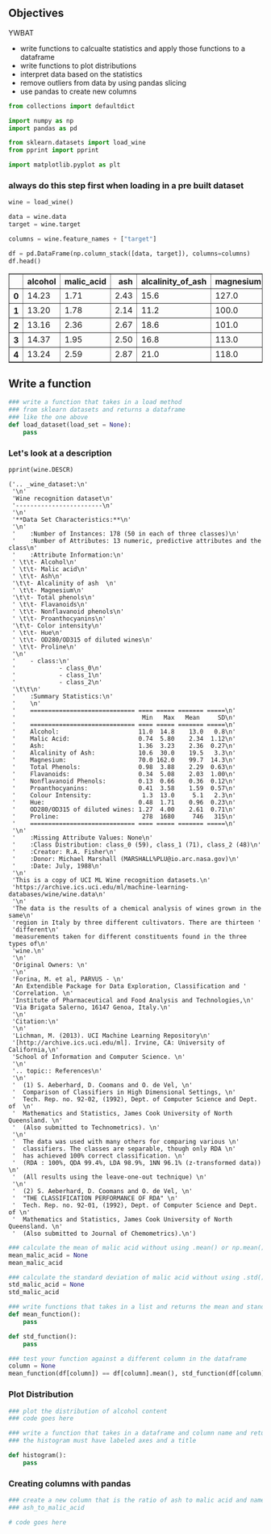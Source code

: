 
## Objectives
YWBAT 
* write functions to calcualte statistics and apply those functions to a dataframe
* write functions to plot distributions
* interpret data based on the statistics
* remove outliers from data by using pandas slicing
* use pandas to create new columns


```python
from collections import defaultdict

import numpy as np
import pandas as pd

from sklearn.datasets import load_wine
from pprint import pprint

import matplotlib.pyplot as plt
```

### always do this step first when loading in a pre built dataset


```python
wine = load_wine()
```


```python
data = wine.data
target = wine.target

columns = wine.feature_names + ["target"]
```


```python
df = pd.DataFrame(np.column_stack([data, target]), columns=columns)
df.head()
```




<div>
<style scoped>
    .dataframe tbody tr th:only-of-type {
        vertical-align: middle;
    }

    .dataframe tbody tr th {
        vertical-align: top;
    }

    .dataframe thead th {
        text-align: right;
    }
</style>
<table border="1" class="dataframe">
  <thead>
    <tr style="text-align: right;">
      <th></th>
      <th>alcohol</th>
      <th>malic_acid</th>
      <th>ash</th>
      <th>alcalinity_of_ash</th>
      <th>magnesium</th>
      <th>total_phenols</th>
      <th>flavanoids</th>
      <th>nonflavanoid_phenols</th>
      <th>proanthocyanins</th>
      <th>color_intensity</th>
      <th>hue</th>
      <th>od280/od315_of_diluted_wines</th>
      <th>proline</th>
      <th>target</th>
    </tr>
  </thead>
  <tbody>
    <tr>
      <th>0</th>
      <td>14.23</td>
      <td>1.71</td>
      <td>2.43</td>
      <td>15.6</td>
      <td>127.0</td>
      <td>2.80</td>
      <td>3.06</td>
      <td>0.28</td>
      <td>2.29</td>
      <td>5.64</td>
      <td>1.04</td>
      <td>3.92</td>
      <td>1065.0</td>
      <td>0.0</td>
    </tr>
    <tr>
      <th>1</th>
      <td>13.20</td>
      <td>1.78</td>
      <td>2.14</td>
      <td>11.2</td>
      <td>100.0</td>
      <td>2.65</td>
      <td>2.76</td>
      <td>0.26</td>
      <td>1.28</td>
      <td>4.38</td>
      <td>1.05</td>
      <td>3.40</td>
      <td>1050.0</td>
      <td>0.0</td>
    </tr>
    <tr>
      <th>2</th>
      <td>13.16</td>
      <td>2.36</td>
      <td>2.67</td>
      <td>18.6</td>
      <td>101.0</td>
      <td>2.80</td>
      <td>3.24</td>
      <td>0.30</td>
      <td>2.81</td>
      <td>5.68</td>
      <td>1.03</td>
      <td>3.17</td>
      <td>1185.0</td>
      <td>0.0</td>
    </tr>
    <tr>
      <th>3</th>
      <td>14.37</td>
      <td>1.95</td>
      <td>2.50</td>
      <td>16.8</td>
      <td>113.0</td>
      <td>3.85</td>
      <td>3.49</td>
      <td>0.24</td>
      <td>2.18</td>
      <td>7.80</td>
      <td>0.86</td>
      <td>3.45</td>
      <td>1480.0</td>
      <td>0.0</td>
    </tr>
    <tr>
      <th>4</th>
      <td>13.24</td>
      <td>2.59</td>
      <td>2.87</td>
      <td>21.0</td>
      <td>118.0</td>
      <td>2.80</td>
      <td>2.69</td>
      <td>0.39</td>
      <td>1.82</td>
      <td>4.32</td>
      <td>1.04</td>
      <td>2.93</td>
      <td>735.0</td>
      <td>0.0</td>
    </tr>
  </tbody>
</table>
</div>



## Write a function


```python
### write a function that takes in a load method 
### from sklearn datasets and returns a dataframe
### like the one above
def load_dataset(load_set = None):
    pass
```

### Let's look at a description


```python
pprint(wine.DESCR)
```

    ('.. _wine_dataset:\n'
     '\n'
     'Wine recognition dataset\n'
     '------------------------\n'
     '\n'
     '**Data Set Characteristics:**\n'
     '\n'
     '    :Number of Instances: 178 (50 in each of three classes)\n'
     '    :Number of Attributes: 13 numeric, predictive attributes and the class\n'
     '    :Attribute Information:\n'
     ' \t\t- Alcohol\n'
     ' \t\t- Malic acid\n'
     ' \t\t- Ash\n'
     '\t\t- Alcalinity of ash  \n'
     ' \t\t- Magnesium\n'
     '\t\t- Total phenols\n'
     ' \t\t- Flavanoids\n'
     ' \t\t- Nonflavanoid phenols\n'
     ' \t\t- Proanthocyanins\n'
     '\t\t- Color intensity\n'
     ' \t\t- Hue\n'
     ' \t\t- OD280/OD315 of diluted wines\n'
     ' \t\t- Proline\n'
     '\n'
     '    - class:\n'
     '            - class_0\n'
     '            - class_1\n'
     '            - class_2\n'
     '\t\t\n'
     '    :Summary Statistics:\n'
     '    \n'
     '    ============================= ==== ===== ======= =====\n'
     '                                   Min   Max   Mean     SD\n'
     '    ============================= ==== ===== ======= =====\n'
     '    Alcohol:                      11.0  14.8    13.0   0.8\n'
     '    Malic Acid:                   0.74  5.80    2.34  1.12\n'
     '    Ash:                          1.36  3.23    2.36  0.27\n'
     '    Alcalinity of Ash:            10.6  30.0    19.5   3.3\n'
     '    Magnesium:                    70.0 162.0    99.7  14.3\n'
     '    Total Phenols:                0.98  3.88    2.29  0.63\n'
     '    Flavanoids:                   0.34  5.08    2.03  1.00\n'
     '    Nonflavanoid Phenols:         0.13  0.66    0.36  0.12\n'
     '    Proanthocyanins:              0.41  3.58    1.59  0.57\n'
     '    Colour Intensity:              1.3  13.0     5.1   2.3\n'
     '    Hue:                          0.48  1.71    0.96  0.23\n'
     '    OD280/OD315 of diluted wines: 1.27  4.00    2.61  0.71\n'
     '    Proline:                       278  1680     746   315\n'
     '    ============================= ==== ===== ======= =====\n'
     '\n'
     '    :Missing Attribute Values: None\n'
     '    :Class Distribution: class_0 (59), class_1 (71), class_2 (48)\n'
     '    :Creator: R.A. Fisher\n'
     '    :Donor: Michael Marshall (MARSHALL%PLU@io.arc.nasa.gov)\n'
     '    :Date: July, 1988\n'
     '\n'
     'This is a copy of UCI ML Wine recognition datasets.\n'
     'https://archive.ics.uci.edu/ml/machine-learning-databases/wine/wine.data\n'
     '\n'
     'The data is the results of a chemical analysis of wines grown in the same\n'
     'region in Italy by three different cultivators. There are thirteen '
     'different\n'
     'measurements taken for different constituents found in the three types of\n'
     'wine.\n'
     '\n'
     'Original Owners: \n'
     '\n'
     'Forina, M. et al, PARVUS - \n'
     'An Extendible Package for Data Exploration, Classification and '
     'Correlation. \n'
     'Institute of Pharmaceutical and Food Analysis and Technologies,\n'
     'Via Brigata Salerno, 16147 Genoa, Italy.\n'
     '\n'
     'Citation:\n'
     '\n'
     'Lichman, M. (2013). UCI Machine Learning Repository\n'
     '[http://archive.ics.uci.edu/ml]. Irvine, CA: University of California,\n'
     'School of Information and Computer Science. \n'
     '\n'
     '.. topic:: References\n'
     '\n'
     '  (1) S. Aeberhard, D. Coomans and O. de Vel, \n'
     '  Comparison of Classifiers in High Dimensional Settings, \n'
     '  Tech. Rep. no. 92-02, (1992), Dept. of Computer Science and Dept. of  \n'
     '  Mathematics and Statistics, James Cook University of North Queensland. \n'
     '  (Also submitted to Technometrics). \n'
     '\n'
     '  The data was used with many others for comparing various \n'
     '  classifiers. The classes are separable, though only RDA \n'
     '  has achieved 100% correct classification. \n'
     '  (RDA : 100%, QDA 99.4%, LDA 98.9%, 1NN 96.1% (z-transformed data)) \n'
     '  (All results using the leave-one-out technique) \n'
     '\n'
     '  (2) S. Aeberhard, D. Coomans and O. de Vel, \n'
     '  "THE CLASSIFICATION PERFORMANCE OF RDA" \n'
     '  Tech. Rep. no. 92-01, (1992), Dept. of Computer Science and Dept. of \n'
     '  Mathematics and Statistics, James Cook University of North Queensland. \n'
     '  (Also submitted to Journal of Chemometrics).\n')



```python
### calculate the mean of malic acid without using .mean() or np.mean()
mean_malic_acid = None
mean_malic_acid
```


```python
### calculate the standard deviation of malic acid without using .std() or np.std()
std_malic_acid = None
std_malic_acid
```


```python
### write functions that takes in a list and returns the mean and standard deviation
def mean_function():
    pass

def std_function():
    pass
```


```python
### test your function against a different column in the dataframe
column = None
mean_function(df[column]) == df[column].mean(), std_function(df[column]) == df[column].std()
```

### Plot Distribution


```python
### plot the distribution of alcohol content
### code goes here

```


```python
### write a function that takes in a dataframe and column name and returns a histogram
### the histogram must have labeled axes and a title

def histogram():
    pass
```

### Creating columns with pandas


```python
### create a new column that is the ratio of ash to malic acid and name it
### ash_to_malic_acid

# code goes here
```
